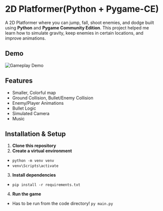 # 2D Platformer(Python + Pygame-CE)
A 2D Platformer where you can jump, fall, shoot enemies, and dodge built using **Python** and **Pygame Community Edition**.
This project helped me learn how to simulate gravity, keep enemies in certain locations, and improve animations.

## Demo
![Gameplay Demo](media/Platformer%20GIF.gif)
## Features
 - Smaller, Colorful map
 - Ground Collision, Bullet/Enemy Collision
 - Enemy/Player Animations
 - Bullet Logic
 - Simulated Camera
 - Music
## Installation & Setup
1. **Clone this repository**
2. **Create a virtual environment**
- `python -m venv venv`
- `venv\Scripts\activate`
3. **Install dependencies**
 - `pip install -r requirements.txt`
4. **Run the game**
 - Has to be run from the code directory! `py main.py`
